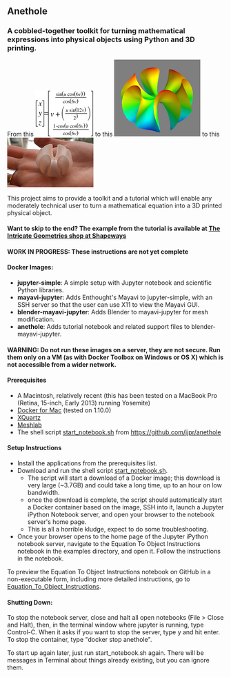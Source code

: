 ## Anethole
### A cobbled-together toolkit for turning mathematical expressions into physical objects using Python and 3D printing.  

From this ![the equation][equation] to this ![the figure][figure] to this ![the printed object][object]

This project aims to provide a toolkit and a tutorial which will enable any moderately technical user to turn a mathematical equation into a 3D printed physical object.  

#### Want to skip to the end?  The example from the tutorial is available at [The Intricate Geometries shop at Shapeways][8]

#### WORK IN PROGRESS:  These instructions are not yet complete

#### Docker Images:  
- **jupyter-simple**:  A simple setup with Jupyter notebook and scientific Python libraries. 
- **mayavi-jupyter**:  Adds Enthought's Mayavi to jupyter-simple, with an SSH server so that the user can use X11 to view the Mayavi GUI.  
- **blender-mayavi-jupyter**:  Adds Blender to mayavi-jupyter for mesh modification.  
- **anethole**:  Adds tutorial notebook and related support files to blender-mayavi-jupyter.  

#### WARNING:  Do not run these images on a server, they are not secure.  Run them only on a VM (as with Docker Toolbox on Windows or OS X) which is not accessible from a wider network.

#### Prerequisites
- A Macintosh, relatively recent (this has been tested on a MacBook Pro (Retina, 15-inch, Early 2013) running Yosemite)
- [Docker for Mac][3] (tested on 1.10.0)
- [XQuartz][4]
- [Meshlab][5]
- The shell script [start_notebook.sh][6] from https://github.com/jjpr/anethole

#### Setup Instructions
- Install the applications from the prerequisites list.  
- Download and run the shell script [start_notebook.sh][6].  
  - The script will start a download of a Docker image;  this download is very large (~3.7GB) and could take a long time, up to an hour on low bandwidth.  
  - once the download is complete, the script should automatically start a Docker container based on the image, SSH into it, launch a Jupyter iPython Notebook server, and open your browser to the notebook server's home page.  
  - This is all a horrible kludge, expect to do some troubleshooting.  
- Once your browser opens to the home page of the Jupyter iPython notebook server, navigate to the Equation To Object Instructions notebook in the examples directory, and open it.  Follow the instructions in the notebook.  

To preview the Equation To Object Instructions notebook on GitHub in a non-executable form, including more detailed instructions, go to [Equation_To_Object_Instructions][7].

#### Shutting Down:  
To stop the notebook server, close and halt all open notebooks (File > Close and Halt), then, in the terminal window where jupyter is running, type Control-C.  When it asks if you want to stop the server, type y and hit enter.  To stop the container, type "docker stop anethole".  

To start up again later, just run start_notebook.sh again.  There will be messages in Terminal about things already existing, but you can ignore them.  
  

[equation]: docker/anethole/images/ruffle_equation.png
[figure]: docker/anethole/images/wrapped_ruffle.png
[object]: docker/anethole/images/printed.png

[1]: http://www.python.org/
[2]: http://www.shapeways.com/
[3]: https://www.docker.com/products/docker#/mac
[4]: http://www.xquartz.org/
[5]: http://meshlab.sourceforge.net/
[6]: https://github.com/jjpr/anethole/raw/master/start_notebook.sh
[7]: https://github.com/jjpr/anethole/blob/master/docker/anethole/Equation_To_Object_Instructions.ipynb
[8]: https://www.shapeways.com/shops/intricate_geometries